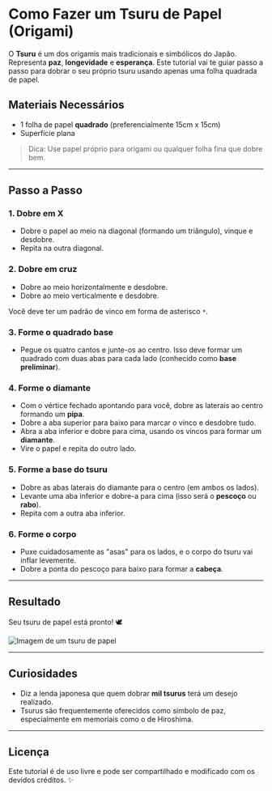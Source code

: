 # Como Fazer um Tsuru de Papel (Origami)

O **Tsuru** é um dos origamis mais tradicionais e simbólicos do Japão. Representa **paz**, **longevidade** e **esperança**. Este tutorial vai te guiar passo a passo para dobrar o seu próprio tsuru usando apenas uma folha quadrada de papel.

## Materiais Necessários

- 1 folha de papel **quadrado** (preferencialmente 15cm x 15cm)
- Superfície plana

> Dica: Use papel próprio para origami ou qualquer folha fina que dobre bem.

---

## Passo a Passo

### 1. Dobre em X
- Dobre o papel ao meio na diagonal (formando um triângulo), vinque e desdobre.
- Repita na outra diagonal.

### 2. Dobre em cruz
- Dobre ao meio horizontalmente e desdobre.
- Dobre ao meio verticalmente e desdobre.

Você deve ter um padrão de vinco em forma de asterisco `*`.

### 3. Forme o quadrado base
- Pegue os quatro cantos e junte-os ao centro. Isso deve formar um quadrado com duas abas para cada lado (conhecido como **base preliminar**).

### 4. Forme o diamante
- Com o vértice fechado apontando para você, dobre as laterais ao centro formando um **pipa**.
- Dobre a aba superior para baixo para marcar o vinco e desdobre tudo.
- Abra a aba inferior e dobre para cima, usando os vincos para formar um **diamante**.
- Vire o papel e repita do outro lado.

### 5. Forme a base do tsuru
- Dobre as abas laterais do diamante para o centro (em ambos os lados).
- Levante uma aba inferior e dobre-a para cima (isso será o **pescoço** ou **rabo**).
- Repita com a outra aba inferior.

### 6. Forme o corpo
- Puxe cuidadosamente as "asas" para os lados, e o corpo do tsuru vai inflar levemente.
- Dobre a ponta do pescoço para baixo para formar a **cabeça**.

---

## Resultado

Seu tsuru de papel está pronto! 🕊️

![Imagem de um tsuru de papel](https://upload.wikimedia.org/wikipedia/commons/thumb/f/f8/Origami-crane.svg/1920px-Origami-crane.svg.png)

---

## Curiosidades

- Diz a lenda japonesa que quem dobrar **mil tsurus** terá um desejo realizado.
- Tsurus são frequentemente oferecidos como símbolo de paz, especialmente em memoriais como o de Hiroshima.

---

## Licença

Este tutorial é de uso livre e pode ser compartilhado e modificado com os devidos créditos. ✨
